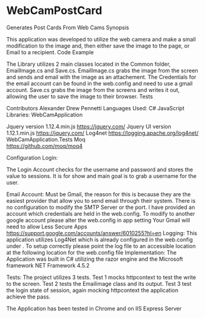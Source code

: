 # WebCamPostCard
Generates Post Cards From Web Cams
Synopsis

This application was developed to utilize the web camera and make a small modification to the image and, then either save the image to the page, or Email to a recipient.
Code Example

The Library utilizes 2 main classes located in the Common folder, EmailImage.cs and Save.cs. EmailImage.cs grabs the image from the screen and sends and email with the image as an attachement. The Credentials for the email account can be found in the web.config and need to use a gmail account. Save.cs grabs the image from the screens and writes it out, allowing the user to save the image to their browser.
Tests

Contributors
Alexander Drew Pennetti
Languages Used:
C#
JavaScript
Libraries:
WebCamApplication

Jquery  version 1.12.4.min.js
	https://jquery.com/
Jquery UI version 1.12.1.min.js
	https://jquery.com/
Log4net 
	https://logging.apache.org/log4net/
 WebCamApplication.Tests
Moq  
	https://github.com/moq/moq4

Configuration
Login:

The Login Account checks for the username and password and stores the value to sessions. It is for show and main goal is to grab a username for the user.

Email Account: 
Must be Gmail, the reason for this is because they are the easiest provider that allow you to send email through their system. There is no configuration to modify the SMTP Server or the port. I have provided an account which credentials are held in the web.config. To modify to another google account please alter the web.config in app setting 
<add key="userEmail" value="TestAppAdyp1234@gmail.com"/>
 	 <add key="userPassword" value="MyDogsNameIsMoxie"/>
Your Gmail will need to allow Less Secure Apps
https://support.google.com/accounts/answer/6010255?hl=en
Logging: 
This application utilizes Log4Net which is already configured in the web.config under  <log4net>. To setup correctly please point the log file to an accessible location at the following location for the web.config file <file value="Log.txt" />
Implementation:
The Application was built in C# utilizing the razor engine and the Microsoft framework NET Framework 4.5.2

Tests:
The project utilizes 3 tests. Test 1 mocks httpcontext to test the write to the screen. Test 2 tests the Emailimage class and its output. Test 3 test the login state of session, again mocking httpcontext the application achieve the pass.

The Application has been tested in Chrome and on IIS Express Server 


